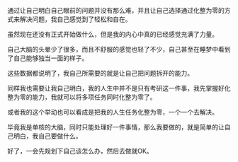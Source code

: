 通过让自己明白自己眼前的问题并没有那么难，并且让自己选择通过化整为零的方式来解决问题，我自己感觉到了轻松和自在。

虽然现在还没有正式开始做什么，但是我的内心中真的已经感觉充满了力量。

自己大脑的头晕少了很多，而且不舒服的感觉也轻了不少，自己甚至在睡梦中看到了自己能够独当一面的样子。

这些数据都说明了，我自己所需要的就是让自己把问题拆开的能力。

同样我也需要让我自己明白，我的人生中并不是只有考研这一件事，我先掌握好化整为零的能力，我就可以将多项任务同时化整为零了。

或者我的这个举动也可以看成是把我的人生任务化整为零，一个一个去解决。

毕竟我是单核的大脑，同时只能处理好一件事情，那么我要做的，就是简单的让自己明白，我自己要做什么。

好了，一会先规划下自己该怎么办，然后去做就OK。